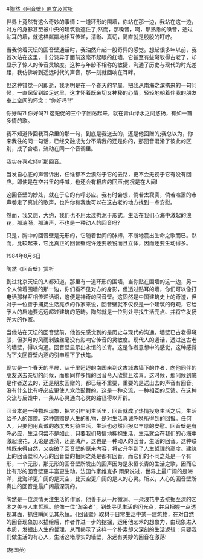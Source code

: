 #[陶然《回音壁》原文及赏析](https://www.vrrw.net/wx/9133.html)

世界上竟然有这么奇妙的事情：一道环形的围墙，你站在那一边，我站在这一边，对方的身影甚至被中央的建筑物遮住了;然而，那嗓音，啊，那熟悉的嗓音，透过贴耳的墙，就这样粼粼地相互传递，清晰、真切，简直就是殷殷的叮咛。

当我傍着天坛的回音壁通话时，我油然升起一股奇异的感觉。想起很多年以前，我首次站在这里，十分诧异于面前这毫不起眼的红墙，它甚至有些斑驳得古老了，却显示了惊人的传音灵敏度。这种与年龄不相称的敏捷，沟通了历史与现代的时光差距，我仿佛听到遥远时代的声音，那一刻就回响在耳畔。

但这种错觉一闪即逝，我明明是在一个春天的早晨，把我从南海之滨携来的一句问候，一直保留到踏足这里，这才怀着既亲切又神秘的心情，轻轻地朝着伴我的朋友奉上空间的怀念：“你好吗?!”

你好吗?! 你好吗?! 这短促的三个字回荡起来，就在青山绿水之间悠扬，有如一首多情的歌。



我不知道传回我耳朵里的那一句，到底是我送去的，还是他回赠的;我总以为，你来我往的同一句话，已经交融成为分不清我的还是你的，那回音混淆了彼此的区别，成了合唱，流动在同一个音调里。

我实在喜欢倾听那回音。

当发自心底的声音诉出，任谁都不会漠然于它的去路，更不会无视于它有没有回应。即使是在空谷里的呼喊，也还会有相应的回声;何况是在人间!

这回音壁的妙处，就在于它的有呼必应。我有时会想，倘若太寂寞，倘若喧嚣的市声卷走了真诚的歌声，也许你和我也可以在这古老的地方找到一点安慰。

然而，我又想，大约，我们也不用太过拘泥于形式。生活在我们心海中激起的浪花，那涟漪，那涛声，不也是一种动人的回音吗?

只是，胸中的回音壁是无形的，它随着世间的脉搏，不断地震出生命之歌而已。然而，比较起来，它比真正的回音壁或许还要敏锐而且立体，因而还要生动得多。

1984年8月6日

陶然《回音壁》赏析

到过北京天坛的人都知道，那里有一道环形的围墙，当你贴在围墙的这一边，另一个人傍着围墙的那一边，你们看不见对方的身影，但透过贴耳的墙，你们可以像打电话那样互相传递话语，这便是神奇的回音壁。这固然是中国建筑史上的奇迹，但对于一位善于捕捉生活亮点的作家来说，回音壁就不仅仅是一个建筑的奇观，它给予人的启迪要远远超过建筑的范畴。陶然就是一位到处寻找生活亮点、并将它发扬光大的作家。

当他站在天坛的回音壁前，他首先感觉到的是历史与现代的沟通。墙壁已古老得斑驳，但岁月的风雨剥蚀丝毫没有影响它传音的灵敏度。现代人的通话，透过这古老的墙壁，得以沟通。回音壁显示出永恒的长青。这是作者意想中的感觉，这种感觉为下文回音壁内涵的引申埋下了伏笔。

现实是一个春天的早晨，从千里迢迢的南国来到这古城古墙下的作者，向他同伴的朋友送去亲切的问候，而那同样多情的回音令人欣慰且欢喜。这时候，那问候到底是作者送去的，还是朋友回赠的，都已经不重要，重要的是送出去的声音有回音。没有什么比有呼必应更使人欢欣鼓舞的。这是一种交流，一种相互的反馈。在这种交流与反馈中，一条从心灵通向心灵的路径得以开辟。

回音本是一种物理现象，把它引申到生活里，回音就成了热情投身生活之后，生活给予人的馈赠。这种馈赠是人生的礼物，是对生活真诚呼唤所得到的回报。任何人，只要他用真诚的态度去对待生活，生活也必然回报以丰厚的安慰。回音壁是有呼必应，生活何尝不是如此，只要我们热情地拥抱生活，生活就会在我们的心海中激起浪花，无论是涟漪，还是涛声，这也是一种动人的回音，生活的回音。这种联想既来得自然，又突破了回音壁的原来内容，将它升华到了人生哲理的高度。建筑上的回音壁和人心的回音壁的相同之处是都有回音，而它们的不同之处是一个有形，一个无形，那无形的回音壁所发出的回声因为是永恒长青的生活之歌，因而它比有形的回音壁更丰富更生动。法国作家维克多·雨果说过，世界上最广阔的是海洋，比海洋更广阔的是天空，比天空更广阔的是人的心灵。所以，人心的回音壁所奏出的回音是最广阔最深沉的。

陶然是一位深情关注生活的作家，他善于从一片微澜、一朵浪花中去挖掘至深的艺术之美与人生哲理。他像一位“淘金者”，到处寻觅生活的闪光点，并且把握一点透视其面，抓住瞬间见其永恒。《回音壁》取材于日常生活中某一建筑物，在对自然的回音现象加以描绘后，作者作进一步的挖掘，运用他艺术的想象力，由现象进入本质，发掘出人生的哲理，从而揭示了这样一个朴素却又深刻的生活逻辑：只要我们做生活的有心人，生活这堵厚实的墙壁，永远有美妙的回音在激荡!

(施国英)

